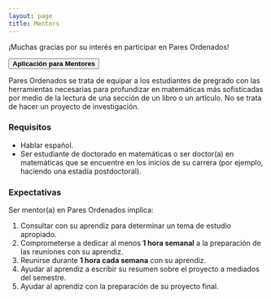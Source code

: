 ```yaml
---
layout: page
title: Mentors
---
```


¡Muchas gracias por su interés en participar en Pares Ordenados!

<span onclick="window.open('https://duke.qualtrics.com/jfe/form/SV_cNk6422OZJ29vKu')" style="cursor: pointer">
    <button class="button button1"><b>Aplicación para Mentores</b></button>
</span>

Pares Ordenados se trata de equipar a los estudiantes de pregrado con las herramientas necesarias para profundizar en matemáticas más sofisticadas por medio de la lectura de una sección de un libro o un artículo. No se trata de hacer un proyecto de investigación.

### Requisitos
- Hablar español.
- Ser estudiante de doctorado en matemáticas o ser doctor(a) en matemáticas que se encuentre en los inicios de su carrera (por ejemplo, haciendo una estadía postdoctoral).

### Expectativas
Ser mentor(a) en Pares Ordenados implica:
1. Consultar con su aprendiz para determinar un tema de estudio apropiado.
2. Comprometerse a dedicar al menos <b>1 hora semanal</b> a la preparación de las reuniones con su aprendiz.
3. Reunirse durante <b>1 hora cada semana</b> con su aprendiz.
4. Ayudar al aprendiz a escribir su resumen sobre el proyecto a mediados del semestre.
5. Ayudar al aprendiz con la preparación de su proyecto final.